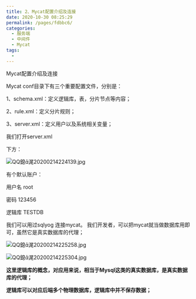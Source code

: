 ```yaml
---
title: 2、Mycat配置介绍及连接
date: 2020-10-30 08:25:29
permalink: /pages/fdbbc6/
categories:
  - 服务端
  - 中间件
  - Mycat
tags:
  - 
---
```

Mycat配置介绍及连接



Mycat conf目录下有三个重要配置文件，分别是：

1、schema.xml：定义逻辑库，表，分片节点等内容；

2、rule.xml：定义分片规则；

3、server.xml：定义用户以及系统相关变量；

 

我们打开server.xml

下方：

![QQ鎴浘20200214224139.jpg](http://blog.java1234.com/static/userImages/20200214/1581692161099088215.jpg)



有个默认账户：

用户名 root

密码 123456

逻辑库 TESTDB



我们可以用过sqlyog 连接mycat。 我们开发者，可以把mycat就当做数据库用即可，虽然它是真实数据库的代理；

![QQ鎴浘20200214225258.jpg](http://blog.java1234.com/static/userImages/20200214/1581692199786081563.jpg)

![QQ鎴浘20200214225304.jpg](http://blog.java1234.com/static/userImages/20200214/1581692207208044145.jpg)



**这里逻辑库的概念，对应用来说，相当于Mysql这类的真实数据库，是真实数据库的代理；**

**逻辑库可以对应后端多个物理数据库，逻辑库中并不保存数据；**